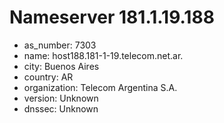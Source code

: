 # Nameserver 181.1.19.188

* as_number: 7303
* name: host188.181-1-19.telecom.net.ar.
* city: Buenos Aires
* country: AR
* organization: Telecom Argentina S.A.
* version: Unknown
* dnssec: Unknown
